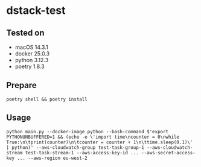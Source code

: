 # dstack-test

## Tested on
* macOS 14.3.1
* docker 25.0.3
* python 3.12.3
* poetry 1.8.3

## Prepare

```
poetry shell && poetry install
```

## Usage

```
python main.py --docker-image python --bash-command $'export PYTHONUNBUFFERED=1 && (echo -e \'import time\ncounter = 0\nwhile True:\n\tprint(counter)\n\tcounter = counter + 1\n\ttime.sleep(0.1)\' | python)' --aws-cloudwatch-group test-task-group-1 --aws-cloudwatch-stream test-task-stream-1 --aws-access-key-id ... --aws-secret-access-key ... --aws-region eu-west-2
```
